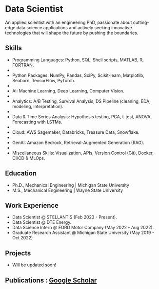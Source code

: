 # Data Scientist


An applied scientist with an engineering PhD, passionate about cutting-edge data science applications and actively seeking innovative technologies that will shape the future by pushing the boundaries.

## Skills

* Programming Languages: Python, SQL, Shell scripts, MATLAB, R, FORTRAN.
* 
* Python Packages: NumPy, Pandas, SciPy, Scikit-learn, Matplotlib, Seaborn, TensorFlow, PyTorch.
* 
* AI: Machine Learning, Deep Learning, Computer Vision.
* 
* Analytics: A/B Testing, Survival Analysis, DS Pipeline (cleaning, EDA, modeling, interpretation).
* 
* Data & Time Series Analysis: Hypothesis testing, PCA, t-test, ANOVA, Forecasting with LSTMs.
* 
* Cloud: AWS Sagemaker, Databricks, Treasure Data, Snowflake.
* 
* GenAI: Amazon Bedrock, Retrieval-Augmented Generation (RAG).
* 
* Miscellaneous Skills: Visualization, APIs, Version Control (Git), Docker, CI/CD & MLOps.



## Education
- Ph.D., Mechanical Engineering | Michigan State University 						       		
- M.S., Mechanical Engineering | Wayne State University  		


## Work Experience
- Data Scientist @ STELLANTIS (Feb 2023 - Present).
- Data Scientist @ DTE Energy.
- Data Science  Intern @ FORD Motor Company (May 2022 - Aug 2022).
- Graduate Research Assistant @ Michigan State University (May 2019 - Oct 2022)



## Projects
* Will be updated soon!


## Publications : [Google Scholar](https://scholar.google.com/citations?user=P5jH2xAAAAAJ&hl=en)



